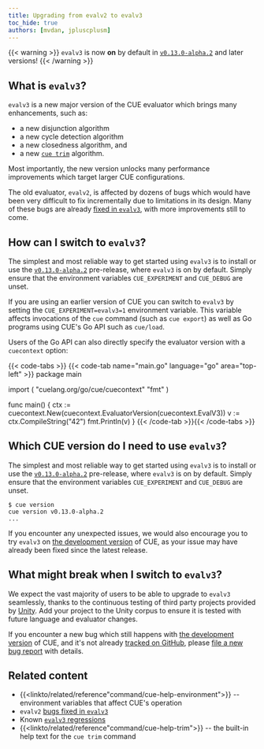 ```yaml
---
title: Upgrading from evalv2 to evalv3
toc_hide: true
authors: [mvdan, jpluscplusm]
---
```


{{< warning >}}
`evalv3` is now **on** by default in
[`v0.13.0-alpha.2`](https://github.com/cue-lang/cue/releases/tag/v0.13.0-alpha.2)
and later versions!
{{< /warning >}}

## What is `evalv3`?

`evalv3` is a new major version of the CUE evaluator which brings many enhancements,
such as:

- a new disjunction algorithm
- a new cycle detection algorithm
- a new closedness algorithm, and
- a new [`cue trim`]({{<relref"docs/reference/command/cue-help-trim">}}) algorithm.

Most importantly, the new version unlocks many performance improvements which
target larger CUE configurations.

The old evaluator, `evalv2`, is affected by dozens of bugs which would have
been very difficult to fix incrementally due to limitations in its design. Many
of these bugs are already
[fixed in `evalv3`](https://github.com/cue-lang/cue/issues?q=is%3Aissue%20label%3Aevalv3-win),
with more improvements still to come.

## How can I switch to `evalv3`?

The simplest and most reliable way to get started using `evalv3` is to install or use
the [`v0.13.0-alpha.2`]({{<relref"docs/introduction/installation">}})
pre-release, where `evalv3` is on by default. Simply ensure that the environment
variables `CUE_EXPERIMENT` and `CUE_DEBUG` are unset.

If you are using an earlier version of CUE you can switch to `evalv3` by
setting the `CUE_EXPERIMENT=evalv3=1` environment variable. This variable
affects invocations of the `cue` command (such as `cue export`) as well as Go
programs using CUE's Go API such as `cue/load`.

Users of the Go API can also directly specify the evaluator version with a
`cuecontext` option:

{{< code-tabs >}}
{{< code-tab name="main.go" language="go" area="top-left" >}}
package main

import (
	"cuelang.org/go/cue/cuecontext"
	"fmt"
)

func main() {
	ctx := cuecontext.New(cuecontext.EvaluatorVersion(cuecontext.EvalV3))
	v := ctx.CompileString("42")
	fmt.Println(v)
}
{{< /code-tab >}}{{< /code-tabs >}}
## Which CUE version do I need to use `evalv3`?

The simplest and most reliable way to get started using `evalv3` is to install or use
the [`v0.13.0-alpha.2`]({{<relref"docs/introduction/installation">}})
pre-release, where `evalv3` is on by default. Simply ensure that the environment
variables `CUE_EXPERIMENT` and `CUE_DEBUG` are unset.

```text { title="TERMINAL" type="terminal" codeToCopy="Y3VlIHZlcnNpb24=" }
$ cue version
cue version v0.13.0-alpha.2
...
```

If you encounter any unexpected issues, we would also encourage you to try `evalv3` on
[the development version]({{<relref"docs/introduction/installation#development-version">}})
of CUE, as your issue may have already been fixed since the latest release.

## What might break when I switch to `evalv3`?

We expect the vast majority of users to be able to upgrade to `evalv3`
seamlessly, thanks to the continuous testing of third party projects
provided by [Unity](https://cuelabs.dev/unity/). Add your project to the
Unity corpus to ensure it is tested with future language and evaluator changes.

If you encounter a new bug which still happens with
[the development version]({{<relref"docs/introduction/installation">}}#install-from-source)
of CUE, and it's not already
[tracked on GitHub](https://github.com/cue-lang/cue/issues?q=is%3Aissue%20state%3Aopen%20label%3Aevalv3),
please [file a new bug report](https://github.com/cue-lang/cue/issues/new?template=bug_report.md)
with details.

## Related content

- {{<linkto/related/reference"command/cue-help-environment">}} -- environment variables that affect CUE's operation
- `evalv2` [bugs fixed in `evalv3`](https://github.com/cue-lang/cue/issues?q=is%3Aissue%20label%3Aevalv3-win)
- Known [`evalv3` regressions](https://github.com/cue-lang/cue/issues?q=is%3Aissue%20state%3Aopen%20label%3Aevalv3)
- {{<linkto/related/reference"command/cue-help-trim">}} -- the built-in help text for the `cue trim` command
